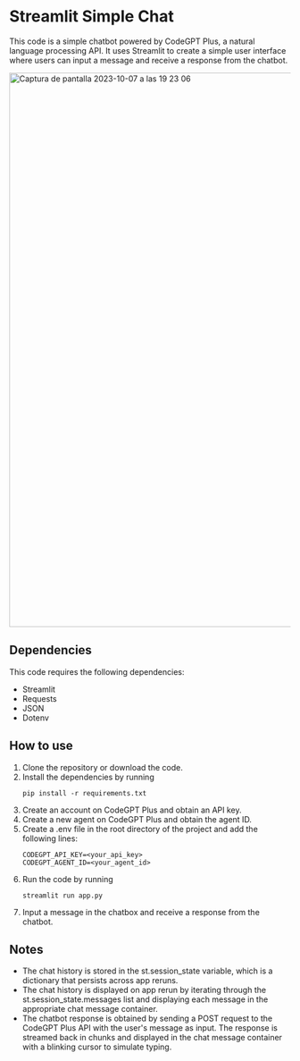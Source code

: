 # Streamlit Simple Chat

This code is a simple chatbot powered by CodeGPT Plus, a natural language processing API. It uses Streamlit to create a simple user interface where users can input a message and receive a response from the chatbot.

<img width="992" alt="Captura de pantalla 2023-10-07 a las 19 23 06" src="https://github.com/JudiniLabs/cookbook/assets/6216945/7e1e069c-688d-46ab-8b8c-aedbd2377da5">

## Dependencies

This code requires the following dependencies:

- Streamlit
- Requests
- JSON
- Dotenv

## How to use

1. Clone the repository or download the code.
2. Install the dependencies by running 
   ```
   pip install -r requirements.txt 
   ```
3. Create an account on CodeGPT Plus and obtain an API key.
4. Create a new agent on CodeGPT Plus and obtain the agent ID.
5. Create a .env file in the root directory of the project and add the following lines:
    ```
    CODEGPT_API_KEY=<your_api_key>
    CODEGPT_AGENT_ID=<your_agent_id>
    ```
6. Run the code by running 
   ```
   streamlit run app.py 
   ```
7. Input a message in the chatbox and receive a response from the chatbot.

## Notes 

- The chat history is stored in the st.session_state variable, which is a dictionary that persists across app reruns.
- The chat history is displayed on app rerun by iterating through the st.session_state.messages list and displaying each message in the appropriate chat message container.
- The chatbot response is obtained by sending a POST request to the CodeGPT Plus API with the user's message as input. The response is streamed back in chunks and displayed in the chat message container with a blinking cursor to simulate typing.
